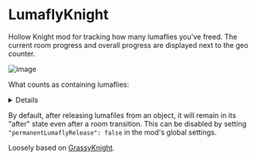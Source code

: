 # LumaflyKnight

Hollow Knight mod for tracking how many lumaflies you've freed. The current room progress and overall progress are displayed next to the geo counter.

![image](https://github.com/user-attachments/assets/b0ffe399-a28a-4a4b-a6c4-70193cd4eed0)

What counts as containing lumaflies:

<details>
  
- Poles, lamps, etc.
- Zombie miners (including Myla).
- Empty Junk Pit chest.

</details>

By default, after releasing lumafiles from an object, it will remain in its "after" state even after a room transition.
This can be disabled by setting `"permanentLumaflyRelease": false` in the mod's global settings.

Loosely based on [GrassyKnight](https://github.com/itsjohncs/GrassyKnight).